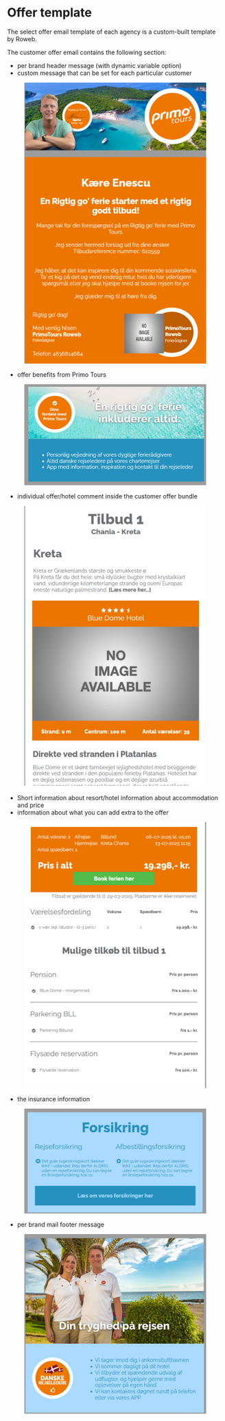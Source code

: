 # Offer template

The select offer email template of each agency is a custom-built template by Roweb.

The customer offer email contains the following section:&#x20;

* per brand header message (with dynamic variable option)&#x20;
* custom message that can be set for each particular customer&#x20;

<figure><img src="../.gitbook/assets/image (14).png" alt=""><figcaption></figcaption></figure>

* offer benefits from Primo Tours&#x20;

<figure><img src="../.gitbook/assets/image (16).png" alt=""><figcaption></figcaption></figure>

* individual offer/hotel comment inside the customer offer bundle&#x20;

<figure><img src="../.gitbook/assets/image (17).png" alt=""><figcaption></figcaption></figure>

* Short information about resort/hotel information about accommodation and price&#x20;
* information about what you can add extra to the offer&#x20;

<figure><img src="../.gitbook/assets/image (18).png" alt=""><figcaption></figcaption></figure>

* the insurance information&#x20;

<figure><img src="../.gitbook/assets/image (19).png" alt=""><figcaption></figcaption></figure>

* per brand mail footer message

<figure><img src="../.gitbook/assets/image (21).png" alt=""><figcaption></figcaption></figure>
